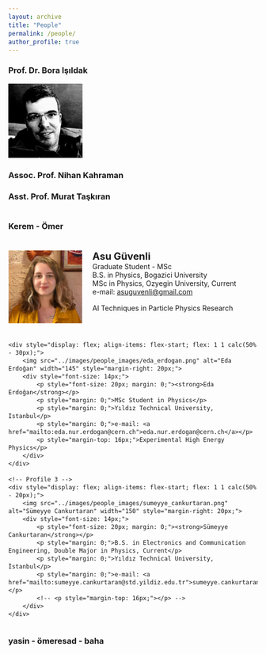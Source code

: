 ```yaml
---
layout: archive
title: "People"
permalink: /people/
author_profile: true
---
```


### Prof. Dr. Bora Işıldak

<p align="left"><img src="../images/people_images/bora_isildak.png" alt="drawing" width="150"></p>

### Assoc. Prof. Nihan Kahraman

### Asst. Prof. Murat Taşkıran
#
#
#
### Kerem - Ömer
#
#
#

<div style="display: flex; flex-wrap: wrap; gap: 20px;">
    <div style="display: flex; align-items: flex-start; flex: 1 1 calc(50% - 30px);">
        <img src="../images/people_images/asu_guvenli.png" alt="Asu Güvenli" width="150" style="margin-right: 20px;">
        <div style="font-size: 14px;">
            <p style="font-size: 20px; margin: 0;"><strong>Asu Güvenli</strong></p>
            <p style="margin: 0;">Graduate Student - MSc</p>
            <p style="margin: 0;">B.S. in Physics, Bogazici University</p>
            <p style="margin: 0;">MSc in Physics, Ozyegin University, Current</p>
            <p style="margin: 0;">e-mail: <a href="mailto:asuguvenli@gmail.com">asuguvenli@gmail.com</a></p>
            <p style="margin-top: 16px;">AI Techniques in Particle Physics Research</p>
        </div>
    </div>
    
    <div style="display: flex; align-items: flex-start; flex: 1 1 calc(50% - 30px);">
        <img src="../images/people_images/eda_erdogan.png" alt="Eda Erdoğan" width="145" style="margin-right: 20px;">
        <div style="font-size: 14px;">
            <p style="font-size: 20px; margin: 0;"><strong>Eda Erdoğan</strong></p>
            <p style="margin: 0;">MSc Student in Physics</p>
            <p style="margin: 0;">Yıldız Technical University, Istanbul</p>
            <p style="margin: 0;">e-mail: <a href="mailto:eda.nur.erdogan@cern.ch">eda.nur.erdogan@cern.ch</a></p>
            <p style="margin-top: 16px;">Experimental High Energy Physics</p>
        </div>
    </div>

    <!-- Profile 3 -->
    <div style="display: flex; align-items: flex-start; flex: 1 1 calc(50% - 20px);">
        <img src="../images/people_images/sumeyye_cankurtaran.png" alt="Sümeyye Cankurtaran" width="150" style="margin-right: 20px;">
        <div style="font-size: 14px;">
            <p style="font-size: 20px; margin: 0;"><strong>Sümeyye Cankurtaran</strong></p>
            <p style="margin: 0;">B.S. in Electronics and Communication Engineering, Double Major in Physics, Current</p>
            <p style="margin: 0;">Yıldız Technical University, İstanbul</p>
            <p style="margin: 0;">e-mail: <a href="mailto:sumeyye.cankurtaran@std.yildiz.edu.tr">sumeyye.cankurtaran@std.yildiz.edu.tr</a></p>
            <!-- <p style="margin-top: 16px;"></p> -->
        </div>
    </div>
</div>

### yasin - ömeresad - baha